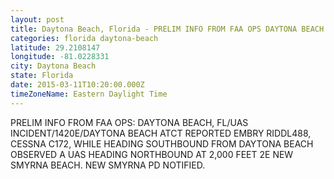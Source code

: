 ```yaml
---
layout: post
title: Daytona Beach, Florida - PRELIM INFO FROM FAA OPS DAYTONA BEACH FL UAS INCIDENT 1420E DAYTONA BEACH ATCT REPORTED
categories: florida daytona-beach
latitude: 29.2108147
longitude: -81.0228331
city: Daytona Beach
state: Florida
date: 2015-03-11T10:20:00.000Z
timeZoneName: Eastern Daylight Time
---
```


PRELIM INFO FROM FAA OPS: DAYTONA BEACH, FL/UAS INCIDENT/1420E/DAYTONA BEACH ATCT REPORTED EMBRY RIDDL488, CESSNA C172, WHILE HEADING SOUTHBOUND FROM DAYTONA BEACH OBSERVED A UAS  HEADING NORTHBOUND AT 2,000 FEET 2E NEW SMYRNA BEACH. NEW SMYRNA PD NOTIFIED.
